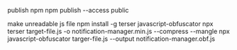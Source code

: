 

publish npm 
npm publish --access public


make unreadable js file
npm install -g terser javascript-obfuscator
npx terser target-file.js -o notification-manager.min.js --compress --mangle
npx javascript-obfuscator targer-file.js --output notification-manager.obf.js
